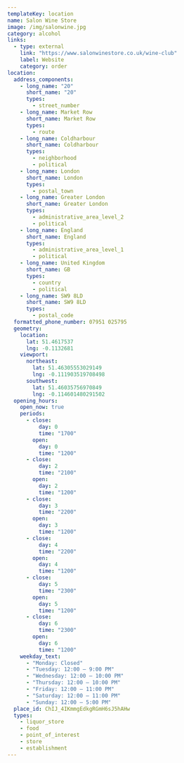 ```yaml
---
templateKey: location
name: Salon Wine Store
image: /img/salonwine.jpg
category: alcohol
links:
  - type: external
    link: "https://www.salonwinestore.co.uk/wine-club"
    label: Website
    category: order
location:
  address_components:
    - long_name: "20"
      short_name: "20"
      types:
        - street_number
    - long_name: Market Row
      short_name: Market Row
      types:
        - route
    - long_name: Coldharbour
      short_name: Coldharbour
      types:
        - neighborhood
        - political
    - long_name: London
      short_name: London
      types:
        - postal_town
    - long_name: Greater London
      short_name: Greater London
      types:
        - administrative_area_level_2
        - political
    - long_name: England
      short_name: England
      types:
        - administrative_area_level_1
        - political
    - long_name: United Kingdom
      short_name: GB
      types:
        - country
        - political
    - long_name: SW9 8LD
      short_name: SW9 8LD
      types:
        - postal_code
  formatted_phone_number: 07951 025795
  geometry:
    location:
      lat: 51.4617537
      lng: -0.1132681
    viewport:
      northeast:
        lat: 51.46305553029149
        lng: -0.111903519708498
      southwest:
        lat: 51.46035756970849
        lng: -0.114601480291502
  opening_hours:
    open_now: true
    periods:
      - close:
          day: 0
          time: "1700"
        open:
          day: 0
          time: "1200"
      - close:
          day: 2
          time: "2100"
        open:
          day: 2
          time: "1200"
      - close:
          day: 3
          time: "2200"
        open:
          day: 3
          time: "1200"
      - close:
          day: 4
          time: "2200"
        open:
          day: 4
          time: "1200"
      - close:
          day: 5
          time: "2300"
        open:
          day: 5
          time: "1200"
      - close:
          day: 6
          time: "2300"
        open:
          day: 6
          time: "1200"
    weekday_text:
      - "Monday: Closed"
      - "Tuesday: 12:00 – 9:00 PM"
      - "Wednesday: 12:00 – 10:00 PM"
      - "Thursday: 12:00 – 10:00 PM"
      - "Friday: 12:00 – 11:00 PM"
      - "Saturday: 12:00 – 11:00 PM"
      - "Sunday: 12:00 – 5:00 PM"
  place_id: ChIJ_4IKmmgEdkgRGmH6sJ5hAHw
  types:
    - liquor_store
    - food
    - point_of_interest
    - store
    - establishment
---
```

